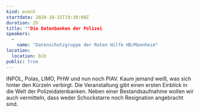 ```yaml
---
kind: event
startdate: 2020-10-15T19:30:00Z
duration: 2h
title: ""Die Datenbanken der Polizei
speakers:
  -
    name: "Datenschutzgruppe der Roten Hilfe HD/Mannheim"
location:
  location: bib
public: true
---
```

INPOL, Polas, LIMO, PHW und nun noch PIAV.
Kaum jemand weiß, was sich hinter den Kürzeln verbirgt.
Die Veranstaltung gibt einen ersten Einblick in die Welt der
Polizeidatenbanken. Neben einer Bestandsaufnahme wollen wir auch
vermitteln, dass weder Schockstarre noch Resignation angebracht sind.
